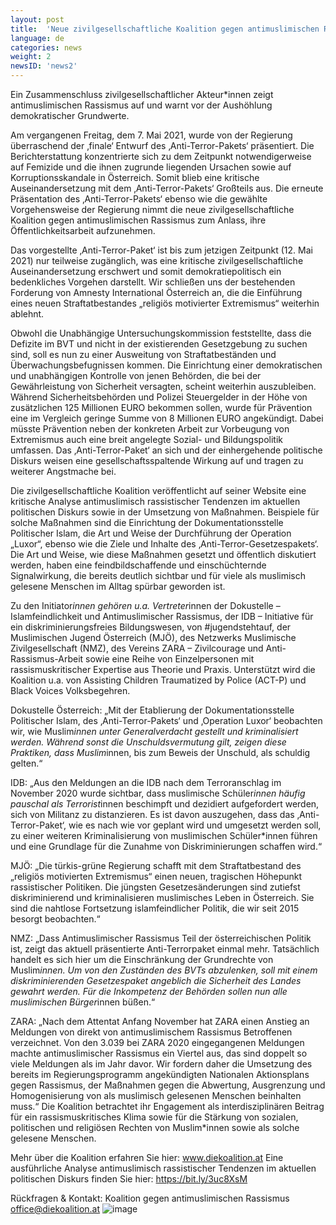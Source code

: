 ```yaml
---
layout: post
title:  'Neue zivilgesellschaftliche Koalition gegen antimuslimischen Rassismus meldet sich zum präsentierten ‚Anti-Terror-Paket' zu Wort.'
language: de
categories: news
weight: 2
newsID: 'news2'
---
```


Ein Zusammenschluss zivilgesellschaftlicher Akteur*innen zeigt antimuslimischen Rassismus auf und warnt vor der Aushöhlung demokratischer Grundwerte.

Am vergangenen Freitag, dem 7. Mai 2021, wurde von der Regierung überraschend der ‚finale‘ Entwurf des ‚Anti-Terror-Pakets‘ präsentiert. Die Berichterstattung konzentrierte sich zu dem Zeitpunkt notwendigerweise auf Femizide und die ihnen zugrunde liegenden Ursachen sowie auf Korruptionsskandale in Österreich. Somit blieb eine kritische Auseinandersetzung mit dem ‚Anti-Terror-Pakets‘ Großteils aus. Die erneute Präsentation des ‚Anti-Terror-Pakets‘ ebenso wie die gewählte Vorgehensweise der Regierung nimmt die neue zivilgesellschaftliche Koalition gegen antimuslimischen Rassismus zum Anlass, ihre Öffentlichkeitsarbeit aufzunehmen. 

Das vorgestellte ‚Anti-Terror-Paket‘ ist bis zum jetzigen Zeitpunkt (12. Mai 2021) nur teilweise zugänglich, was eine kritische zivilgesellschaftliche Auseinandersetzung erschwert und somit demokratiepolitisch ein bedenkliches Vorgehen darstellt. Wir schließen uns der bestehenden Forderung von Amnesty International Österreich an, die die Einführung eines neuen Straftatbestandes „religiös motivierter Extremismus“ weiterhin ablehnt.

Obwohl die Unabhängige Untersuchungskommission feststellte, dass die Defizite im BVT und nicht in der existierenden Gesetzgebung zu suchen sind, soll es nun zu einer Ausweitung von Straftatbeständen und Überwachungsbefugnissen kommen. Die Einrichtung einer demokratischen und unabhängigen Kontrolle von jenen Behörden, die bei der Gewährleistung von Sicherheit versagten, scheint weiterhin auszubleiben. Während Sicherheitsbehörden und Polizei Steuergelder in der Höhe von zusätzlichen 125 Millionen EURO bekommen sollen, wurde für Prävention eine im Vergleich geringe Summe von 8 Millionen EURO angekündigt. Dabei müsste Prävention neben der konkreten Arbeit zur Vorbeugung von Extremismus auch eine breit angelegte Sozial- und Bildungspolitik umfassen. Das ‚Anti-Terror-Paket‘ an sich und der einhergehende politische Diskurs weisen eine gesellschaftsspaltende Wirkung auf und tragen zu weiterer Angstmache bei. 

Die zivilgesellschaftliche Koalition veröffentlicht auf seiner Website eine kritische Analyse antimuslimisch rassistischer Tendenzen im aktuellen politischen Diskurs sowie in der Umsetzung von Maßnahmen. Beispiele für solche Maßnahmen sind die Einrichtung der Dokumentationsstelle Politischer Islam, die Art und Weise der Durchführung der Operation „Luxor“, ebenso wie die Ziele und Inhalte des ‚Anti-Terror-Gesetzespakets‘. Die Art und Weise, wie diese Maßnahmen gesetzt und öffentlich diskutiert werden, haben eine feindbildschaffende und einschüchternde Signalwirkung, die bereits deutlich sichtbar und für viele als muslimisch gelesene Menschen im Alltag spürbar geworden ist. 

Zu den Initiator*innen gehören u.a. Vertreter*innen der Dokustelle – Islamfeindlichkeit und Antimuslimischer Rassismus, der IDB – Initiative für ein diskriminierungsfreies Bildungswesen, von #jugendstehtauf, der Muslimischen Jugend Österreich (MJÖ), des Netzwerks Muslimische Zivilgesellschaft (NMZ), des Vereins ZARA – Zivilcourage und Anti-Rassismus-Arbeit sowie eine Reihe von Einzelpersonen mit rassismuskritischer Expertise aus Theorie und Praxis. Unterstützt wird die Koalition u.a. von Assisting Children Traumatized by Police (ACT-P) und Black Voices Volksbegehren. 

Dokustelle Österreich: „Mit der Etablierung der Dokumentationsstelle Politischer Islam, des ‚Anti-Terror-Pakets‘ und ‚Operation Luxor‘ beobachten wir, wie Muslim*innen unter Generalverdacht gestellt und kriminalisiert werden. Während sonst die Unschuldsvermutung gilt, zeigen diese Praktiken, dass Muslim*innen, bis zum Beweis der Unschuld, als schuldig gelten.“ 

IDB: „Aus den Meldungen an die IDB nach dem Terroranschlag im November 2020 wurde sichtbar, dass muslimische Schüler*innen häufig pauschal als Terrorist*innen beschimpft und dezidiert aufgefordert werden, sich von Militanz zu distanzieren. Es ist davon auszugehen, dass das ‚Anti-Terror-Paket‘, wie es nach wie vor geplant wird und umgesetzt werden soll, zu einer weiteren Kriminalisierung von muslimischen Schüler*innen führen und eine Grundlage für die Zunahme von Diskriminierungen schaffen wird.“ 

MJÖ: „Die türkis-grüne Regierung schafft mit dem Straftatbestand des „religiös motivierten Extremismus“ einen neuen, tragischen Höhepunkt rassistischer Politiken. Die jüngsten Gesetzesänderungen sind zutiefst diskriminierend und kriminalisieren muslimisches Leben in Österreich. Sie sind die nahtlose Fortsetzung islamfeindlicher Politik, die wir seit 2015 besorgt beobachten.“
 
NMZ: „Dass Antimuslimischer Rassismus Teil der österreichischen Politik ist, zeigt das aktuell präsentierte Anti-Terrorpaket einmal mehr. Tatsächlich handelt es sich hier um die Einschränkung der Grundrechte von Muslim*innen. Um von den Zuständen des BVTs abzulenken, soll mit einem diskriminierenden Gesetzespaket angeblich die Sicherheit des Landes gewahrt werden. Für die Inkompetenz der Behörden sollen nun alle muslimischen Bürger*innen büßen.“

ZARA: „Nach dem Attentat Anfang November hat ZARA einen Anstieg an Meldungen von direkt von antimuslimischem Rassismus Betroffenen verzeichnet. Von den 3.039 bei ZARA 2020 eingegangenen Meldungen machte antimuslimischer Rassismus ein Viertel aus, das sind doppelt so viele Meldungen als im Jahr davor. Wir fordern daher die Umsetzung des bereits im Regierungsprogramm angekündigten Nationalen Aktionsplans gegen Rassismus, der Maßnahmen gegen die Abwertung, Ausgrenzung und Homogenisierung von als muslimisch gelesenen Menschen beinhalten muss.“
Die Koalition betrachtet ihr Engagement als interdisziplinären Beitrag für ein rassismuskritisches Klima sowie für die Stärkung von sozialen, politischen und religiösen Rechten von Muslim*innen sowie als solche gelesene Menschen. 

Mehr über die Koalition erfahren Sie hier: www.diekoalition.at 
Eine ausführliche Analyse antimuslimisch rassistischer Tendenzen im aktuellen politischen Diskurs finden Sie hier: https://bit.ly/3uc8XsM 

Rückfragen & Kontakt:
Koalition gegen antimuslimischen Rassismus 
office@diekoalition.at
![image](https://user-images.githubusercontent.com/25248756/117858875-9df34c80-b28e-11eb-8081-e25bb534d71b.png)

